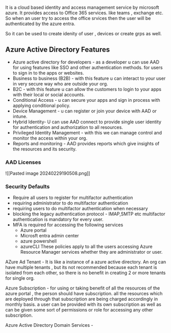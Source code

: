 

It is a cloud based identity and access management service by microsoft azure.
It provides access to Office 365 services. like teams , exchange etc.
So when an user try to access the office srvices then the user will be authenticated  by the azure entra.

 So it can be used to create idenity of user , devices or create grps as well.
 
## Azure Active Directory Features 

- Azure active directory for developers - as a developer u can use AAD for using features like SSO and other authentication methods. for users to sign in to the apps or websites.
- Business to business (B2B) - with this feature u can interact to your user in very secure way who are  outside your org.
- B2C - with this feature u can allow the customers to login to your apps with their local or social accounts.
- Conditional Access - u can secure your apps and sign in process with applying conditional policy.
- Device Management - u can register or join your device with AAD or intune.
- Hybrid Identity- U can use AAD connect to provide single user identity for authentication and authorization to all resources.
- Privileged Identity Management - with this we can manage control and monitor the access within your org.
- Reports and monitoring - AAD provides reports which give insights of the resources and its security.

### AAD Licenses

![[Pasted image 20240229190508.png]]


### Security Defaults

- Require all users to register for multifactor authentication
- requiring administrator to do multifactor authentication
- requiring users to do multifactor authentication when necessary
- blocking the legacy authentication protocol - IMAP,SMTP etc multifactor authentication is mandatory for every user.
- MFA is required for accessing the following services
  - Azure portal
  - Microsft entra admin center
  - azure powershell
  - azureCLI
These policies apply to all the users accessing Azure Resource Manager services whether they are administrator or user.


AZure Ad Tenant -
It is like a instance of a azure active directory. 
An org can have multiple tenants , but its not recommended because each tenant is isolated from each other, so there is no benefit in creating 2 or more tenants for single org.

Azure Subscription -
for using or taking benefit of all the resources of the azure portal , the person should have subscription.
all the resources which are deployed through that subscription are being charged accordingly in  monthly basis.
a user can be provided with its own subscription as well as can be given some sort of permissions or role for accessing any other subscription.

Azure Active Directory Domain Services -


